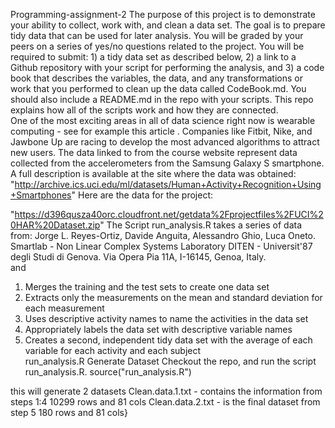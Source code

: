Programming-assignment-2
The purpose of this project is to demonstrate your ability to collect, work with, and clean a data set. The goal is to prepare tidy data that can be used for later analysis. You will be graded by your peers on a series of yes/no questions related to the project. You will be required to submit: 1) a tidy data set as described below, 2) a link to a Github repository with your script for performing the analysis, and 3) a code book that describes the variables, the data, and any transformations or work that you performed to clean up the data called CodeBook.md. You should also include a README.md in the repo with your scripts. This repo explains how all of the scripts work and how they are connected.\
One of the most exciting areas in all of data science right now is wearable computing - see for example this article . Companies like Fitbit, Nike, and Jawbone Up are racing to develop the most advanced algorithms to attract new users. The data linked to from the course website represent data collected from the accelerometers from the Samsung Galaxy S smartphone. A full description is available at the site where the data was obtained:\
"http://archive.ics.uci.edu/ml/datasets/Human+Activity+Recognition+Using+Smartphones"
Here are the data for the project:

"https://d396qusza40orc.cloudfront.net/getdata%2Fprojectfiles%2FUCI%20HAR%20Dataset.zip"
The Script run_analysis.R takes a series of data from: Jorge L. Reyes-Ortiz, Davide Anguita, Alessandro Ghio, Luca Oneto. Smartlab - Non Linear Complex Systems Laboratory DITEN - Universit\'87 degli Studi di Genova. Via Opera Pia 11A, I-16145, Genoa, Italy.\
and 
1. Merges the training and the test sets to create one data set 
2. Extracts only the measurements on the mean and standard deviation for each measurement
3. Uses descriptive activity names to name the activities in the data set 
4. Appropriately labels the data set with descriptive variable names 
5. Creates a second, independent tidy data set with the average of each variable for each activity and each subject\
run_analysis.R
Generate Dataset
Checkout the repo, and run the script run_analysis.R.
source("run_analysis.R")

this will generate 2 datasets 
Clean.data.1.txt - contains the information from steps 1:4 10299 rows and 81 cols 
Clean.data.2.txt - is the final dataset from step 5 180 rows and 81 cols}